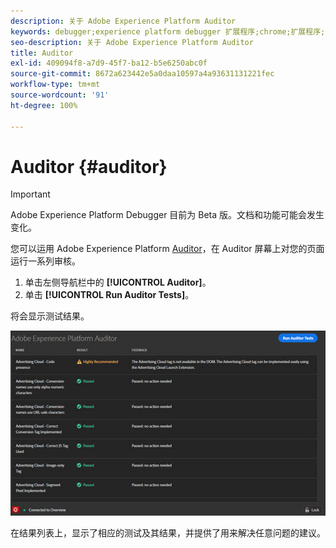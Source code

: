 ```yaml
---
description: 关于 Adobe Experience Platform Auditor
keywords: debugger;experience platform debugger 扩展程序;chrome;扩展程序;审计员;dtm;target
seo-description: 关于 Adobe Experience Platform Auditor
title: Auditor
exl-id: 409094f8-a7d9-45f7-ba12-b5e6250abc0f
source-git-commit: 8672a623442e5a0daa10597a4a93631131221fec
workflow-type: tm+mt
source-wordcount: '91'
ht-degree: 100%

---
```


# Auditor {#auditor}

>[!IMPORTANT]
>
>Adobe Experience Platform Debugger 目前为 Beta 版。文档和功能可能会发生变化。

您可以运用 Adobe Experience Platform [Auditor](https://docs.adobe.com/content/help/zh-Hans/auditor/using/overview.html)，在 Auditor 屏幕上对您的页面运行一系列审核。

1. 单击左侧导航栏中的 **[!UICONTROL Auditor]**。
1. 单击 **[!UICONTROL Run Auditor Tests]**。

将会显示测试结果。

![](assets/auditor-results.jpg)

在结果列表上，显示了相应的测试及其结果，并提供了用来解决任意问题的建议。
